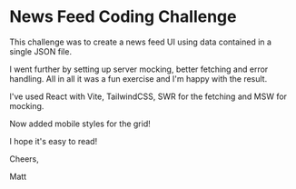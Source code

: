 # News Feed Coding Challenge

This challenge was to create a news feed UI using data contained in a single JSON file. 

I went further by setting up server mocking, better fetching and error handling. All in all it was a fun exercise and I'm happy with the result.

I've used React with Vite, TailwindCSS, SWR for the fetching and MSW for mocking.

Now added mobile styles for the grid!

I hope it's easy to read!

Cheers,

Matt
